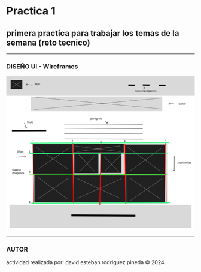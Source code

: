# Practica 1

## primera practica para trabajar los temas de la semana (reto tecnico)

---

### DISEÑO UI - Wireframes

![alt text](assets/wireframe/wireframe.png)

---

### AUTOR

actividad realizada por: david esteban rodriguez pineda © 2024.
